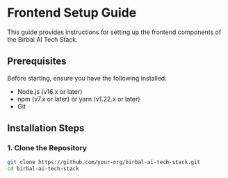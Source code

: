 # Frontend Setup Guide

This guide provides instructions for setting up the frontend components of the Birbal AI Tech Stack.

## Prerequisites

Before starting, ensure you have the following installed:

- Node.js (v16.x or later)
- npm (v7.x or later) or yarn (v1.22.x or later)
- Git

## Installation Steps

### 1. Clone the Repository

```bash
git clone https://github.com/your-org/birbal-ai-tech-stack.git
cd birbal-ai-tech-stack
